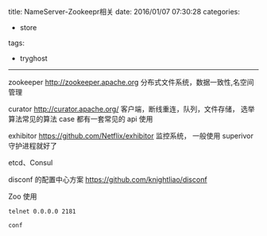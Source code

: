 title: NameServer-Zookeepr相关
date: 2016/01/07 07:30:28
categories:

 - store 


tags:

- tryghost

---

zookeeper
http://zookeeper.apache.org
分布式文件系统，数据一致性,名空间管理

curator
http://curator.apache.org/
客户端，断线重连，队列，文件存储， 选举算法常见的算法 case 都有一套常见的 api 使用

exhibitor
https://github.com/Netflix/exhibitor
监控系统， 一般使用 superivor 守护进程就好了

etcd、Consul


disconf 的配置中心方案
https://github.com/knightliao/disconf


Zoo 使用
```language-bash
telnet 0.0.0.0 2181

conf

```



